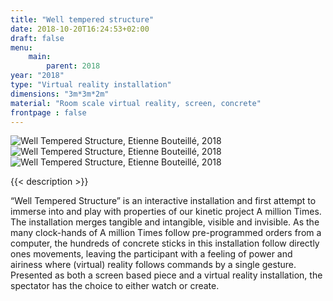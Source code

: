 ```yaml
---
title: "Well tempered structure"
date: 2018-10-20T16:24:53+02:00
draft: false
menu:
    main:   
        parent: 2018 
year: "2018"
type: "Virtual reality installation"
dimensions: "3m*3m*2m"
material: "Room scale virtual reality, screen, concrete"
frontpage : false 
---
```


![Well Tempered Structure, Etienne Bouteillé, 2018](/img/well_tempered_structure1.png)
![Well Tempered Structure, Etienne Bouteillé, 2018](/img/well_tempered_structure2.png)
![Well Tempered Structure, Etienne Bouteillé, 2018](/img/well_tempered_structure3.png)

{{< description >}}

“Well Tempered Structure” is an interactive installation and first attempt to immerse into and play with properties of our kinetic project A million Times.
The installation merges tangible and intangible, visible and invisible. As the many clock-hands of A million Times follow pre-programmed orders from a computer, the hundreds of concrete sticks in this installation follow directly ones movements, leaving the participant with a feeling of power and airiness where (virtual) reality follows commands by a single gesture. Presented as both a screen based piece and a virtual reality installation, the spectator has the choice to either watch or create.